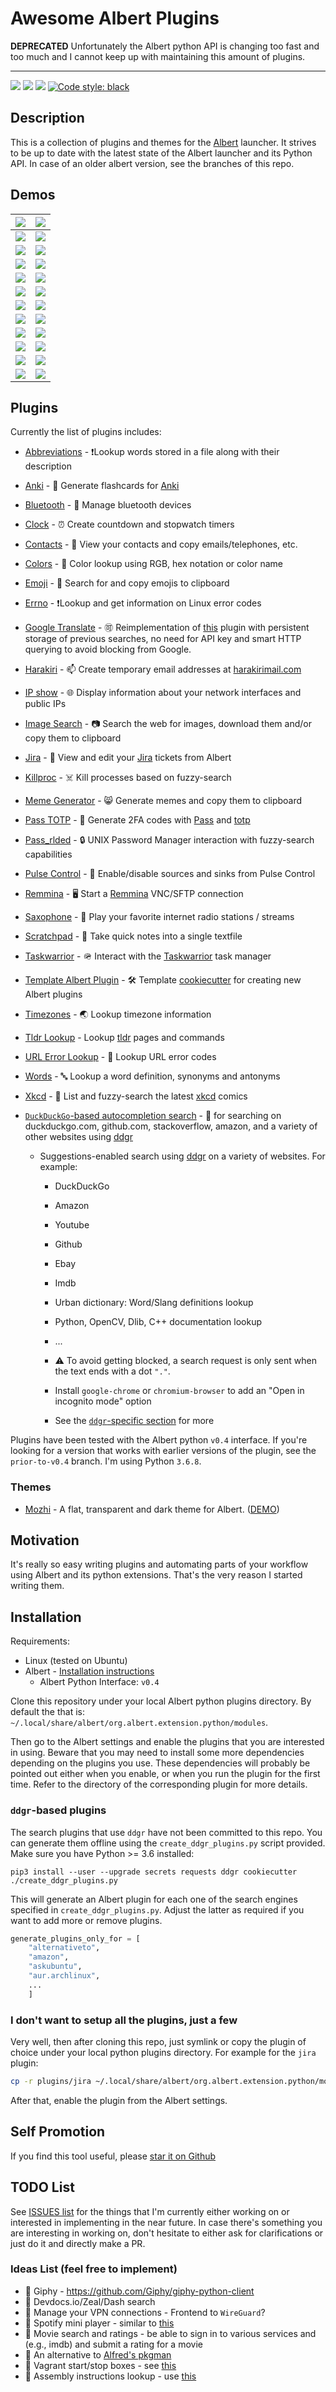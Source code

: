 # Awesome Albert Plugins

**DEPRECATED** Unfortunately the Albert python API is changing too fast and too
much and I cannot keep up with maintaining this amount of plugins.

---

<a href="https://travis-ci.com/bergercookie/awesome-albert-plugins" alt="Build Status">
<img src="https://travis-ci.com/bergercookie/awesome-albert-plugins.svg?branch=master"></a>
<a href="https://www.codacy.com/manual/bergercookie/awesome-albert-plugins">
<img src="https://api.codacy.com/project/badge/Grade/dbefc49bb5f446488da561c7497bb821"/></a>
<a href=https://github.com/bergercookie/awesome-albert-plugins/blob/master/LICENSE alt="LICENCE">
<img src="https://img.shields.io/github/license/bergercookie/awesome-albert-plugins.svg" /></a>
<a href="https://github.com/psf/black">
<img alt="Code style: black" src="https://img.shields.io/badge/code%20style-black-000000.svg"></a>

## Description

This is a collection of plugins and themes for the
[Albert](https://albertlauncher.github.io/) launcher. It strives to be up to
date with the latest state of the Albert launcher and its Python API. In case of
an older albert version, see the branches of this repo.

## Demos

| ![](https://github.com/bergercookie/awesome-albert-plugins/blob/master/plugins/emoji/misc/demo0.png)               |        ![](https://github.com/bergercookie/awesome-albert-plugins/blob/master/plugins/emoji/misc/demo1.png)        |
| :----------------------------------------------------------------------------------------------------------------- | :----------------------------------------------------------------------------------------------------------------: |
| ![](https://github.com/bergercookie/awesome-albert-plugins/blob/master/plugins/contacts/misc/demo0.png)            |      ![](https://github.com/bergercookie/awesome-albert-plugins/blob/master/plugins/contacts/misc/demo1.png)       |
| ![](https://github.com/bergercookie/awesome-albert-plugins/blob/master/plugins/bluetooth/misc/demo0.png)           |      ![](https://github.com/bergercookie/awesome-albert-plugins/blob/master/plugins/bluetooth/misc/demo1.png)      |
| ![](https://github.com/bergercookie/awesome-albert-plugins/blob/master/plugins/anki/misc/anki.gif)                 |        ![](https://github.com/bergercookie/awesome-albert-plugins/blob/master/plugins/anki/misc/anki0.png)         |
| ![](https://github.com/bergercookie/awesome-albert-plugins/blob/master/misc/albert-suggestions-demo.gif)           |     ![](https://github.com/bergercookie/awesome-albert-plugins/blob/master/misc/albert-suggestions-demo2.gif)      |
| ![](https://github.com/bergercookie/awesome-albert-plugins/blob/master/misc/errno_lookup.png)                      |              ![](https://github.com/bergercookie/awesome-albert-plugins/blob/master/misc/ipshow.png)               |
| ![](https://github.com/bergercookie/awesome-albert-plugins/blob/master/plugins/pulse_control/misc/pulse-demo1.png) | ![](https://github.com/bergercookie/awesome-albert-plugins/blob/master/plugins/pulse_control/misc/pulse-demo2.png) |
| ![](https://github.com/bergercookie/awesome-albert-plugins/blob/master/misc/albert-suggestions-demo3.gif)          |      ![](https://github.com/bergercookie/awesome-albert-plugins/blob/master/plugins/colors/misc/colors1.png)       |
| ![](https://github.com/bergercookie/awesome-albert-plugins/blob/master/plugins/timezones/misc/demo1.png)           |      ![](https://github.com/bergercookie/awesome-albert-plugins/blob/master/plugins/killproc/misc/demo0.png)       |
| ![](https://github.com/bergercookie/awesome-albert-plugins/blob/master/plugins/words/misc/demo0.png)               |          ![](https://raw.githubusercontent.com/bergercookie/awesome-albert-plugins/master/misc/tldr.gif)           |
| ![](https://github.com/bergercookie/awesome-albert-plugins/blob/master/plugins/harakiri/misc/demo0.png)            |    ![](https://github.com/bergercookie/awesome-albert-plugins/blob/master/plugins/image_search/misc/demo0.png)     |
| ![](https://github.com/bergercookie/awesome-albert-plugins/blob/master/plugins/meme_generator/misc/demo.gif)       |        ![](https://github.com/bergercookie/awesome-albert-plugins/blob/master/plugins/clock/misc/clock.png)        |

## Plugins

Currently the list of plugins includes:

- [Abbreviations](https://github.com/bergercookie/awesome-albert-plugins/tree/master/plugins/anki) - ❗Lookup words stored in a file along with their description
- [Anki](https://github.com/bergercookie/awesome-albert-plugins/tree/master/plugins/anki) - 📇 Generate flashcards for [Anki](https://apps.ankiweb.net/)
- [Bluetooth](https://github.com/bergercookie/awesome-albert-plugins/tree/master/plugins/bluetooth) - 🦷 Manage bluetooth devices
- [Clock](https://github.com/bergercookie/awesome-albert-plugins/tree/master/plugins/clock) - ⏰ Create countdown and stopwatch timers
- [Contacts](https://github.com/bergercookie/awesome-albert-plugins/tree/master/plugins/contacts) - 📕 View your contacts and copy emails/telephones, etc.
- [Colors](https://github.com/bergercookie/awesome-albert-plugins/tree/master/plugins/colors) - 🎨 Color lookup using RGB, hex notation or color name
- [Emoji](https://github.com/bergercookie/awesome-albert-plugins/tree/master/plugins/emoji) - 🎉 Search for and copy emojis to clipboard
- [Errno](https://github.com/bergercookie/awesome-albert-plugins/tree/master/plugins/errno_lookup) - ❗Lookup and get information on Linux error codes
- [Google Translate](https://github.com/bergercookie/awesome-albert-plugins/tree/master/plugins/google_translate) - 🉑 Reimplementation of [this](https://github.com/dshoreman/albert-translate) plugin with persistent storage of previous searches, no need for API key and smart HTTP querying to avoid blocking from Google.
- [Harakiri](https://github.com/bergercookie/awesome-albert-plugins/tree/master/plugins/harakiri) - 📫 Create temporary email addresses at [harakirimail.com](https://harakirimail.com/)
- [IP show](https://github.com/bergercookie/awesome-albert-plugins/tree/master/plugins/ipshow) - 🌐 Display information about your network interfaces and public IPs
- [Image Search](https://github.com/bergercookie/awesome-albert-plugins/tree/master/plugins/image_search) - 📷 Search the web for images, download them and/or copy them to clipboard
- [Jira](https://github.com/bergercookie/awesome-albert-plugins/tree/master/plugins/jira) - 📝 View and edit your [Jira](https://www.atlassian.com/software/jira) tickets from Albert
- [Killproc](https://github.com/bergercookie/awesome-albert-plugins/tree/master/plugins/killproc) - ☠️ Kill processes based on fuzzy-search
- [Meme Generator](https://github.com/bergercookie/awesome-albert-plugins/tree/master/plugins/meme_generator) - 😸 Generate memes and copy them to clipboard
- [Pass TOTP](https://github.com/bergercookie/awesome-albert-plugins/tree/master/plugins/pass_totp_cli) - 🔢 Generate 2FA codes with [Pass](https://www.passwordstore.org/) and [totp](https://pypi.org/project/totp/)
- [Pass_rlded](https://github.com/bergercookie/awesome-albert-plugins/tree/master/plugins/pass_rlded) - 🔒 UNIX Password Manager interaction with fuzzy-search capabilities
- [Pulse Control](https://github.com/bergercookie/awesome-albert-plugins/tree/master/plugins/pulse_control) - 🎤 Enable/disable sources and sinks from Pulse Control
- [Remmina](https://github.com/bergercookie/awesome-albert-plugins/tree/master/plugins/remmina) - 🖥️ Start a [Remmina](https://remmina.org/) VNC/SFTP connection
- [Saxophone](https://github.com/bergercookie/awesome-albert-plugins/tree/master/plugins/saxophone) - 🎷 Play your favorite internet radio stations / streams
- [Scratchpad](https://github.com/bergercookie/awesome-albert-plugins/tree/master/plugins/scratchpad) - 📝 Take quick notes into a single textfile
- [Taskwarrior](https://github.com/bergercookie/awesome-albert-plugins/tree/master/plugins/taskwarrior) - 🪖 Interact with the [Taskwarrior](https://taskwarrior.org/) task manager
- [Template Albert Plugin](https://github.com/bergercookie/awesome-albert-plugins) - 🛠️ Template [cookiecutter](https://github.com/cookiecutter/cookiecutter) for creating new Albert plugins
- [Timezones](https://github.com/bergercookie/awesome-albert-plugins/tree/master/plugins/timezones) - 🌏 Lookup timezone information
- [Tldr Lookup](https://github.com/bergercookie/awesome-albert-plugins/tree/master/plugins/tldr_pages) - Lookup [tldr](https://github.com/tldr-pages/tldr) pages and commands
- [URL Error Lookup](https://github.com/bergercookie/awesome-albert-plugins/tree/master/plugins/url_lookup) - 🔗 Lookup URL error codes
- [Words](https://github.com/bergercookie/awesome-albert-plugins/tree/master/plugins/words) - 🔤 Lookup a word definition, synonyms and antonyms
- [Xkcd](https://github.com/bergercookie/awesome-albert-plugins/tree/master/plugins/xkcd) - 📓 List and fuzzy-search the latest [xkcd](https://fr.wikipedia.org/wiki/Xkcd) comics
- [`DuckDuckGo`-based autocompletion search](https://github.com/bergercookie/awesome-albert-plugins#ddgr-based-plugins) - 🦆 for searching on duckduckgo.com, github.com,
  stackoverflow, amazon, and a variety of other websites using [ddgr](https://github.com/jarun/ddgr)

  - Suggestions-enabled search using [ddgr](https://github.com/jarun/ddgr) on
    a variety of websites. For example:

    - DuckDuckGo
    - Amazon
    - Youtube
    - Github
    - Ebay
    - Imdb
    - Urban dictionary: Word/Slang definitions lookup
    - Python, OpenCV, Dlib, C++ documentation lookup
    - ...
    - :warning: To avoid getting blocked, a search request is only sent when the
      text ends with a dot `"."`.

    - Install `google-chrome` or `chromium-browser` to add an "Open in incognito
      mode" option
    - See the [`ddgr`-specific section](#ddgr-based-plugins) for more

Plugins have been tested with the Albert python `v0.4` interface. If you're
looking for a version that works with earlier versions of the plugin, see the
`prior-to-v0.4` branch. I'm using Python `3.6.8`.

### Themes

- [Mozhi](https://github.com/Hsins/Albert-Mozhi) - A flat, transparent and dark
  theme for Albert.
  ([DEMO](https://github.com/Hsins/Albert-Mozhi/blob/master/demo/demo.gif))

## Motivation

It's really so easy writing plugins and automating parts of your workflow using
Albert and its python extensions. That's the very reason I started writing them.

## Installation

Requirements:

- Linux (tested on Ubuntu)
- Albert - [Installation instructions](https://albertlauncher.github.io/docs/installing/)
  - Albert Python Interface: `v0.4`

Clone this repository under your local Albert python plugins directory. By
default the that is: `~/.local/share/albert/org.albert.extension.python/modules`.

Then go to the Albert settings and enable the plugins that you are interested in
using. Beware that you may need to install some more dependencies depending on
the plugins you use. These dependencies will probably be pointed out either when
you enable, or when you run the plugin for the first time. Refer to the
directory of the corresponding plugin for more details.

### `ddgr`-based plugins

The search plugins that use `ddgr` have not been committed to this repo. You
can generate them offline using the `create_ddgr_plugins.py` script provided.
Make sure you have Python >= 3.6 installed:

```
pip3 install --user --upgrade secrets requests ddgr cookiecutter
./create_ddgr_plugins.py
```

This will generate an Albert plugin for each one of the search engines specified
in `create_ddgr_plugins.py`. Adjust the latter as required if you want to
add more or remove plugins.

```py
generate_plugins_only_for = [
    "alternativeto",
    "amazon",
    "askubuntu",
    "aur.archlinux",
    ...
    ]
```

### I don't want to setup all the plugins, just a few

Very well, then after cloning this repo, just symlink or copy the plugin of
choice under your local python plugins directory. For example for the `jira`
plugin:

```sh
cp -r plugins/jira ~/.local/share/albert/org.albert.extension.python/modules/jira
```

After that, enable the plugin from the Albert settings.

## Self Promotion

If you find this tool useful, please [star it on
Github](https://github.com/bergercookie/awesome-albert-plugins)

## TODO List

See [ISSUES list](https://github.com/bergercookie/awesome-albert-plugins/issues)
for the things that I'm currently either working on or interested in
implementing in the near future. In case there's something you are interesting
in working on, don't hesitate to either ask for clarifications or just do it and
directly make a PR.

### Ideas List (feel free to implement)

- :construction: Giphy - https://github.com/Giphy/giphy-python-client
- :construction: Devdocs.io/Zeal/Dash search
- :construction: Manage your VPN connections - Frontend to `WireGuard`?
- :construction: Spotify mini player - similar to [this](https://github.com/vdesabou/alfred-spotify-mini-player)
- :construction: Movie search and ratings - be able to sign in to various
  services and (e.g., imdb) and submit a rating for a movie
- :construction: An alternative to [Alfred's pkgman](https://github.com/willfarrell/alfred-pkgman-workflow)
- :construction: Vagrant start/stop boxes - see [this](https://github.com/m1keil/alfred-vagrant-workflow)
- :construction: Assembly instructions lookup - use [this](https://github.com/asmjit/asmdb)

